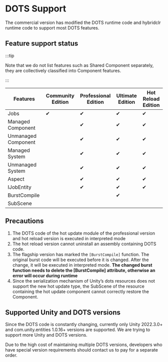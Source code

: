 # DOTS Support


The commercial version has modified the DOTS runtime code and hybridclr runtime code to support most DOTS features.


## Feature support status

:::tip

Note that we do not list features such as Shared Component separately, they are collectively classified into Component features.

:::

|Features|Community Edition|Professional Edition|Ultimate Edition|Hot Reload Edition|
|-|-|-|-|-|
|Jobs|✔|✔|✔|✔|
|Managed Component||✔|✔|✔|
|Unmanaged Component||✔|✔|✔|
|Managed System||✔|✔|✔|
|Unmanaged System||✔|✔|✔|
|Aspect||✔|✔|✔|
|IJobEntity||✔|✔|✔|
|BurstCompile|||✔||
|SubScene|||||

## Precautions

1. The DOTS code of the hot update module of the professional version and hot reload version is executed in interpreted mode
2. The hot reload version cannot uninstall an assembly containing DOTS code.
3. The flagship version has marked the `[BurstCompile]` function. The original burst code will be executed before it is changed. After the change, it will be executed in interpreted mode. **The changed burst function needs to delete the [BurstCompile] attribute, otherwise an error will occur during runtime**
4. Since the serialization mechanism of Unity’s dots resources does not support the new hot update type, the SubScene of the resource containing the hot update component cannot correctly restore the Component.

## Supported Unity and DOTS versions

Since the DOTS code is constantly changing, currently only Unity 2022.3.0+ and com.unity.entities 1.0.16+ versions are supported. We are trying to support more Unity and DOTS versions.

Due to the high cost of maintaining multiple DOTS versions, developers who have special version requirements should contact us to pay for a separate order.